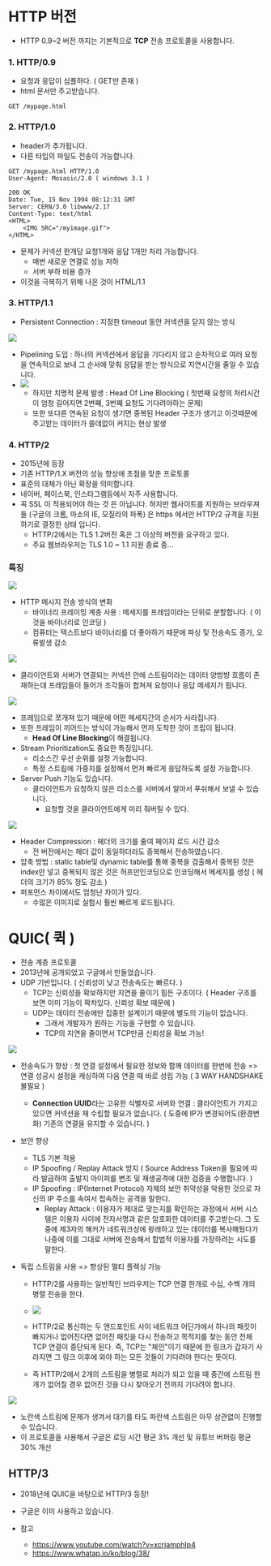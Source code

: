 # HTTP 버전

- HTTP 0.9~2 버전 까지는 기본적으로 **TCP** 전송 프로토콜을 사용합니다.

### 1. HTTP/0.9

- 요청과 응답이 심플하다. ( GET만 존재 )
- html 문서만 주고받습니다.

```
GET /mypage.html
```



### 2. HTTP/1.0

- header가 추가됩니다.
- 다른 타입의 파일도 전송이 가능합니다.

```
GET /mypage.html HTTP/1.0
User-Agent: Mosasic/2.0 ( windows 3.1 )
```

```
200 OK
Date: Tue, 15 Nov 1994 08:12:31 GMT
Server: CERN/3.0 libwww/2.17
Content-Type: text/html
<HTML>
	<IMG SRC="/myimage.gif">
</HTML>
```

- 문제가 커넥션 한개당 요청1개와 응답 1개만 처리 가능합니다.
  - 매번 새로운 연결로 성능 저하
  - 서버 부하 비용 증가
- 이것을 극복하기 위해 나온 것이 HTML/1.1



### 3. HTTP/1.1

- Persistent Connection : 지정한 timeout 동안 커넥션을 닫지 않는 방식

![](./img/25.png)

- Pipelining 도입 : 하나의 커넥션에서 응답을 기다리지 않고 순차적으로 여러 요청을 연속적으로 보내 그 순서에 맞춰 응답을 받는 방식으로 지연시간을 줄일 수 있습니다.
- ![](./img/24.png)
  - 하지만 치명적 문제 발생 : Head Of Line Blocking ( 첫번째 요청의 처리시간이 엄청 길어지면 2번째, 3번째 요청도 기다려야하는 문제)
  - 또한 또다른 연속된 요청이 생기면 중복된 Header 구조가 생기고 이것때문에 주고받는 데이터가 쓸데없이 커지는 현상 발생



### 4. HTTP/2

- 2015년에 등장
- 기존 HTTP/1.X 버전의 성능 향상에 초점을 맞춘 프로토콜
- 표준의 대체가 아닌 확장을 의미합니다.
- 네이버, 페이스북, 인스타그램등에서 자주 사용합니다.
- 꼭 SSL 이 적용되어야 하는 것 은 아닙니다. 하지만 웹사이트를 지원하는 브라우져들 (구글의 크롬, 마소의 IE, 모질라의 파폭) 은 https 에서만 HTTP/2 규격을 지원하기로 결정한 상태 입니다.
  - HTTP/2에서는 TLS 1.2버전 혹은 그 이상의 버전을 요구하고 있다. 
  - 주요 웹브라우저는 TLS 1.0 ~ 1.1 지원 종료 중...



### 특징

![](./img/17.png)

- HTTP 메시지 전송 방식의 변화
  - 바이너리 프레이밍 계층 사용 : 메세지를 프레임이라는 단위로 분할합니다. ( 이것을 바이너리로 인코딩 )
  - 컴퓨터는 텍스트보다 바이너리를 더 좋아하기 때문에 파싱 및 전송속도 증가, 오류발생 감소



![](./img/18.png)

- 클라이언트와 서버가 연결되는 커넥션 안에 스트림이라는 데이터 양방뱡 흐름이 존재하는데 프레임들이 들어가 조각들이 합쳐져 요청이나 응답 메세지가 됩니다.



![](./img/19.png)

- 프레임으로 쪼개져 있기 때문에 어떤 메세지간의 순서가 사라집니다.
- 또한 프레임이 끼어드는 방식이 가능해서 먼저 도착한 것이 조립이 됩니다.
  - **Head Of Line Blocking**이 해결됩니다.
- Stream Prioritization도 중요한 특징입니다.
  - 리소스간 우선 순위를 설정 가능합니다.
  - 특정 스트림에 가중치를 설정해서 먼저 빠르게 응답하도록 설정 가능합니다.
- Server Push 기능도 있습니다.
  - 클라이언트가 요청하지 않은 리소스를 서버에서 알아서 푸쉬해서 보낼 수 있습니다.
    - 요청할 것을 클라이언트에게 미리 줘버릴 수 있다.



![](./img/20.png)

- Header Compression : 헤더의 크기를 줄여 페이지 로드 시간 감소
  - 전 버전에서는 헤더 값이 동일하더라도 중복해서 전송하였습니다.
- 압축 방법 : static table및 dynamic table를 통해 중복을 검출해서 중복된 것은 index만 넣고 중복되지 않은 것은 허프만인코딩으로 인코딩해서 메세지를 생성 ( 헤더의 크기가 85% 정도 감소 )
- 퍼포먼스 차이에서도 엄청난 차이가 있다.
  - 수많은 이미지로 실험시 훨씬 빠르게 로드됩니다.





# QUIC( 퀵 )

- 전송 계층 프로토콜
- 2013년에 공개되었고 구글에서 만들었습니다.
- UDP 기반입니다. ( 신뢰성이 낮고 전송속도는 빠르다. )
  - TCP는 신뢰성을 확보하지만 지연을 줄이기 힘든 구조이다. ( Header 구조를 보면 이미 기능이 꽉차있다. 신뢰성 확보 때문에 )
  - UDP는 데이터 전송에만 집중한 설계이기 때문에 별도의 기능이 없습니다.
    - 그래서 개발자가 원하는 기능을 구현할 수 있습니다.
    - TCP의 지연을 줄이면서 TCP만큼 신뢰성을 확보 가능!


![](./img/26.png)

- 전송속도가 향상 : 첫 연결 설정에서 필요한 정보와 함께 데이터를 한번에 전송 => 연결 성공시 설정을 캐싱하여 다음 연결 때 바로 성립 가능 ( 3 WAY HANDSHAKE 불필요 )

  - **Connection UUID**라는 고유한 식별자로 서버와 연결 : 클라이언트가 가지고 있으면 커넥션을 재 수립할 필요가 없습니다. ( 도중에 IP가 변경되어도(환경변화) 기존의 연결을 유지할 수 있습니다. )

- 보안 향상

  - TLS 기본 적용
  - IP Spoofing / Replay Attack  방지 ( Source Address Token을 필요에 따라 발급하여 출발지 아이피를 변조 및 재생공격에 대한 검증을 수행합니다. )
  - IP Spoofing : IP(Internet Protocol) 자체의 보안 취약성을 악용한 것으로 자신의 IP 주소를 속여서 접속하는 공격을 말한다.
    - Replay Attack  : 이용자가 제대로 맞는지를 확인하는 과정에서 서버 시스템은 이용자 사이에 전자서명과 같은 암호화한 데이터를 주고받는다. 그 도중에 제3자의 해커가 네트워크상에 왕래하고 있는 데이터를 복사해뒀다가 나중에 이를 그대로 서버에 전송해서 합법적 이용자를 가장하려는 시도를 말한다.
  
  

- 독립 스트림을 사용 => 향상된 멀티 플렉싱 가능
  
  - HTTP/2를 사용하는 일반적인 브라우저는 TCP 연결 한개로 수십, 수백 개의 병렬 전송을 한다.
  - ![](./img/21.png)
  
  - HTTP/2로 통신하는 두 엔드포인트 사이 네트워크 어딘가에서 하나의 패킷이 빠지거나 없어진다면 없어진 패킷을 다시 전송하고 목적지를 찾는 동안 전체 TCP 연결이 중단되게 된다. 즉, TCP는 "체인"이기 때문에 한 링크가 갑자기 사라지면 그 링크 이후에 와야 하는 모든 것들이 기다려야 한다는 뜻이다.
  - 즉 HTTP/2에서 2개의 스트림을 병렬로 처리가 되고 있을 때 중간에 스트림 한개가 없어질 경우 없어진 것을 다시 찾아오기 전까지 기다려야 합니다.

![](./img/22.png)

- 노란색 스트림에 문제가 생겨서 대기를 타도 파란색 스트림은 아무 상관없이 진행할 수 있습니다.
- 이 프로토콜을 사용해서 구글은 로딩 시간 평균 3% 개선 및 유튜브 버퍼링 평균 30% 개선



## HTTP/3

- 2018년에 QUIC을 바탕으로 HTTP/3 등장!
- 구글은 이미 사용하고 있습니다.





- 참고
  - https://www.youtube.com/watch?v=xcrjamphIp4
  - https://www.whatap.io/ko/blog/38/